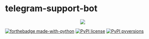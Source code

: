 # telegram-support-bot

<p align="center">
  <a href="https://github.com/japanse-samurai">
    <img src="https://readme-typing-svg.herokuapp.com?color=00FF00&center=true&vCenter=true&lines=TELEGRAM-SUPPORT-BOT+V1.0.0;send+message+to+users;ban+users;Retry%E2%9C%A8" />
  </a>
</p>

[![forthebadge made-with-python](http://ForTheBadge.com/images/badges/made-with-python.svg)](https://www.python.org/)
[![PyPI license](https://img.shields.io/pypi/l/ansicolortags.svg)](https://pypi.python.org/pypi/ansicolortags/)
[![PyPI pyversions](https://pypi.python.org/pypi/pyTelegramBotAPI)](https://pypi.python.org/pypi/pyTelegramBotAPI)
